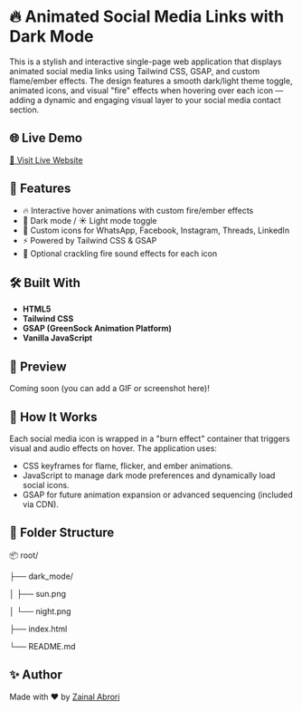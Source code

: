 # 🔥 Animated Social Media Links with Dark Mode

This is a stylish and interactive single-page web application that displays animated social media links using Tailwind CSS, GSAP, and custom flame/ember effects. The design features a smooth dark/light theme toggle, animated icons, and visual "fire" effects when hovering over each icon — adding a dynamic and engaging visual layer to your social media contact section.

## 🌐 Live Demo

[🔗 Visit Live Website](https://zainalabrori.github.io/social-media/)

## 🎯 Features

- 🔥 Interactive hover animations with custom fire/ember effects
- 🌙 Dark mode / ☀️ Light mode toggle
- 🎨 Custom icons for WhatsApp, Facebook, Instagram, Threads, LinkedIn
- ⚡ Powered by Tailwind CSS & GSAP
- 🎵 Optional crackling fire sound effects for each icon

## 🛠️ Built With

- **HTML5**
- **Tailwind CSS**
- **GSAP (GreenSock Animation Platform)**
- **Vanilla JavaScript**

## 📸 Preview

Coming soon (you can add a GIF or screenshot here)!

## 🧠 How It Works

Each social media icon is wrapped in a "burn effect" container that triggers visual and audio effects on hover. The application uses:

- CSS keyframes for flame, flicker, and ember animations.
- JavaScript to manage dark mode preferences and dynamically load social icons.
- GSAP for future animation expansion or advanced sequencing (included via CDN).

## 📁 Folder Structure

📦 root/

├── dark_mode/

│ ├── sun.png

│ └── night.png

├── index.html

└── README.md


## ✨ Author

Made with ❤️ by [Zainal Abrori](https://www.linkedin.com/in/zainal-abrori-bb242829b/)
